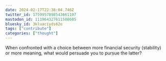 ```yaml
---
date: 2024-02-17T22:38:04.746Z
twitter_id: 1759957898543661107
mastodon_id: 111964327611588605
bluesky_id: 3kluaciyds62o
tags: ["contribute"]
categories: ["thought"]
---
```

When confronted with a choice between more financial security (stability) or more meaning, what would persuade you to pursue the latter?
